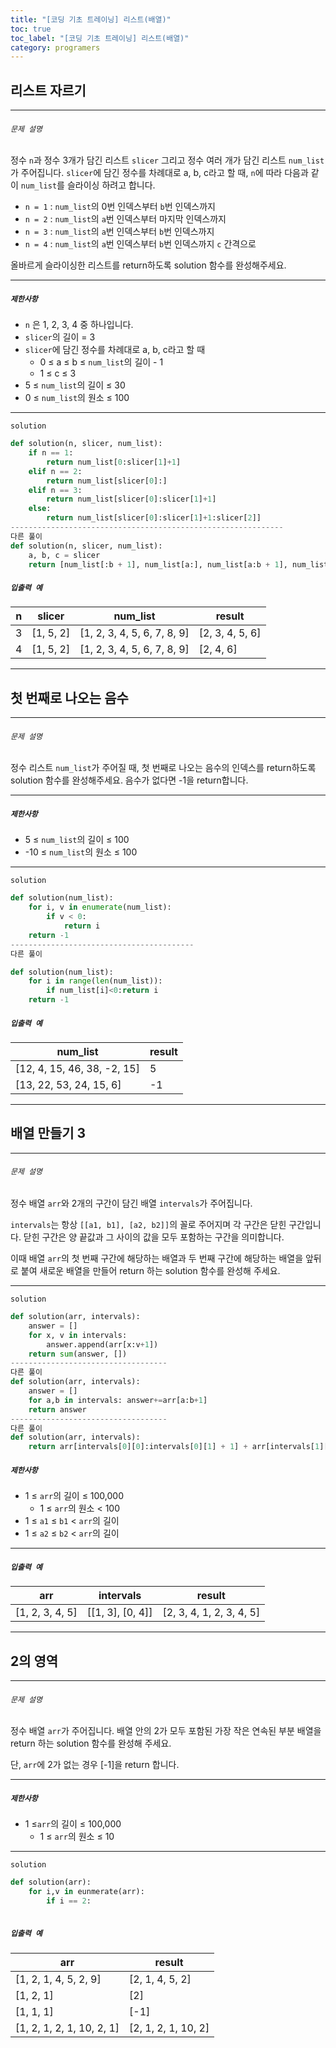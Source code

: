 ```yaml
---
title: "[코딩 기초 트레이닝] 리스트(배열)"
toc: true
toc_label: "[코딩 기초 트레이닝] 리스트(배열)"
category: programers
---
```


## 리스트 자르기

---

###### `문제 설명`

정수 `n`과 정수 3개가 담긴 리스트 `slicer` 그리고 정수 여러 개가 담긴 리스트 `num_list`가 주어집니다. `slicer`에 담긴 정수를 차례대로 a, b, c라고 할 때, `n`에 따라 다음과 같이 `num_list`를 슬라이싱 하려고 합니다.

- `n = 1` : `num_list`의 0번 인덱스부터 `b`번 인덱스까지
- `n = 2` : `num_list`의 `a`번 인덱스부터 마지막 인덱스까지
- `n = 3` : `num_list`의 `a`번 인덱스부터 `b`번 인덱스까지
- `n = 4` : `num_list`의 `a`번 인덱스부터 `b`번 인덱스까지 `c` 간격으로

올바르게 슬라이싱한 리스트를 return하도록 solution 함수를 완성해주세요.

------

##### `제한사항`

- `n` 은 1, 2, 3, 4 중 하나입니다.
- `slicer`의 길이 = 3
- `slicer`에 담긴 정수를 차례대로 a, b, c라고 할 때
  - 0 ≤ a ≤ b ≤ `num_list`의 길이 - 1
  - 1 ≤ c ≤ 3
- 5 ≤ `num_list`의 길이 ≤ 30
- 0 ≤ `num_list`의 원소 ≤ 100

------

`solution`

```python
def solution(n, slicer, num_list):
    if n == 1:
        return num_list[0:slicer[1]+1]
    elif n == 2:
        return num_list[slicer[0]:]
    elif n == 3:
        return num_list[slicer[0]:slicer[1]+1]
    else:
     	return num_list[slicer[0]:slicer[1]+1:slicer[2]]
-------------------------------------------------------------
다른 풀이
def solution(n, slicer, num_list):
    a, b, c = slicer
    return [num_list[:b + 1], num_list[a:], num_list[a:b + 1], num_list[a:b + 1:c]][n - 1]    

```



##### `입출력 예`

| n    | slicer    | num_list                    | result          |
| ---- | --------- | --------------------------- | --------------- |
| 3    | [1, 5, 2] | [1, 2, 3, 4, 5, 6, 7, 8, 9] | [2, 3, 4, 5, 6] |
| 4    | [1, 5, 2] | [1, 2, 3, 4, 5, 6, 7, 8, 9] | [2, 4, 6]       |

---

## 첫 번째로 나오는 음수

---

###### `문제 설명`

정수 리스트 `num_list`가 주어질 때, 첫 번째로 나오는 음수의 인덱스를 return하도록 solution 함수를 완성해주세요. 음수가 없다면 -1을 return합니다.

------

##### `제한사항`

- 5 ≤ `num_list`의 길이 ≤ 100
- -10 ≤ `num_list`의 원소 ≤ 100

------

`solution`

```python
def solution(num_list):
    for i, v in enumerate(num_list):
        if v < 0:
            return i
    return -1
-----------------------------------------
다른 풀이

def solution(num_list):
    for i in range(len(num_list)):
        if num_list[i]<0:return i
    return -1
```



##### `입출력 예`

| num_list                    | result |
| --------------------------- | ------ |
| [12, 4, 15, 46, 38, -2, 15] | 5      |
| [13, 22, 53, 24, 15, 6]     | -1     |

---

## 배열 만들기 3

---

###### `문제 설명`

정수 배열 `arr`와 2개의 구간이 담긴 배열 `intervals`가 주어집니다.

`intervals`는 항상 `[[a1, b1], [a2, b2]]`의 꼴로 주어지며 각 구간은 닫힌 구간입니다. 닫힌 구간은 양 끝값과 그 사이의 값을 모두 포함하는 구간을 의미합니다.

이때 배열 `arr`의 첫 번째 구간에 해당하는 배열과 두 번째 구간에 해당하는 배열을 앞뒤로 붙여 새로운 배열을 만들어 return 하는 solution 함수를 완성해 주세요.

------

`solution`

```python
def solution(arr, intervals):
    answer = []
    for x, v in intervals:
        answer.append(arr[x:v+1])
    return sum(answer, [])
-----------------------------------
다른 풀이
def solution(arr, intervals):
    answer = []
    for a,b in intervals: answer+=arr[a:b+1]
    return answer
-----------------------------------
다른 풀이
def solution(arr, intervals):
    return arr[intervals[0][0]:intervals[0][1] + 1] + arr[intervals[1][0]:intervals[1][1] + 1]
```



##### `제한사항`

- 1 ≤ `arr`의 길이 ≤ 100,000
  - 1 ≤ `arr`의 원소 < 100
- 1 ≤ `a1` ≤ `b1` < `arr`의 길이
- 1 ≤ `a2` ≤ `b2` < `arr`의 길이

------

##### `입출력 예`

| arr             | intervals        | result                   |
| --------------- | ---------------- | ------------------------ |
| [1, 2, 3, 4, 5] | [[1, 3], [0, 4]] | [2, 3, 4, 1, 2, 3, 4, 5] |

---

## 2의 영역

---

###### `문제 설명`

정수 배열 `arr`가 주어집니다. 배열 안의 2가 모두 포함된 가장 작은 연속된 부분 배열을 return 하는 solution 함수를 완성해 주세요.

단, `arr`에 2가 없는 경우 [-1]을 return 합니다.

------

##### `제한사항`

- 1 ≤`arr`의 길이 ≤ 100,000
  - 1 ≤ `arr`의 원소 ≤ 10

------

`solution`

```python
def solution(arr):
    for i,v in eunmerate(arr):
        if i == 2:
			            
```



##### `입출력 예`

| arr                       | result              |
| ------------------------- | ------------------- |
| [1, 2, 1, 4, 5, 2, 9]     | [2, 1, 4, 5, 2]     |
| [1, 2, 1]                 | [2]                 |
| [1, 1, 1]                 | [-1]                |
| [1, 2, 1, 2, 1, 10, 2, 1] | [2, 1, 2, 1, 10, 2] |